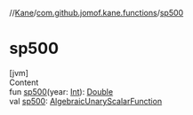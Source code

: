 //[Kane](../index.md)/[com.github.jomof.kane.functions](index.md)/[sp500](sp500.md)



# sp500  
[jvm]  
Content  
fun [sp500](sp500.md)(year: [Int](https://kotlinlang.org/api/latest/jvm/stdlib/kotlin/-int/index.html)): [Double](https://kotlinlang.org/api/latest/jvm/stdlib/kotlin/-double/index.html)  
val [sp500](sp500.md): [AlgebraicUnaryScalarFunction](-algebraic-unary-scalar-function/index.md)  




